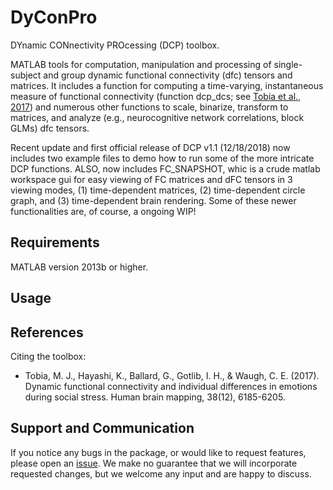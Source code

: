 # DyConPro
DYnamic CONnectivity PROcessing (DCP) toolbox.  

MATLAB tools for computation, manipulation and processing of single-subject and group dynamic functional connectivity (dfc) tensors and matrices.  It includes a function for computing a time-varying, instantaneous measure of functional connectivity (function dcp_dcs; see [Tobia et al., 2017](http://onlinelibrary.wiley.com/doi/10.1002/hbm.23821/full)) and numerous other functions to scale, binarize, transform to matrices, and analyze (e.g., neurocognitive network correlations, block GLMs) dfc tensors.

Recent update and first official release of DCP v1.1 (12/18/2018) now includes two example files to demo how to run some of the more intricate DCP functions. ALSO, now includes FC_SNAPSHOT, whic is a crude matlab workspace gui for easy viewing of FC matrices and dFC tensors in 3 viewing modes, (1) time-dependent matrices, (2) time-dependent circle graph, and (3) time-dependent brain rendering. Some of these newer functionalities are, of course, a ongoing WIP!

## Requirements
MATLAB version 2013b or higher.

## Usage


## References
Citing the toolbox:
- Tobia, M. J., Hayashi, K., Ballard, G., Gotlib, I. H., & Waugh, C. E. (2017). Dynamic functional connectivity and individual differences in emotions during social stress. Human brain mapping, 38(12), 6185-6205.

## Support and Communication
If you notice any bugs in the package, or would like to request features, please open an [issue](https://github.com/NBCLab/DyConPro/issues). We make no guarantee that we will incorporate requested changes, but we welcome any input and are happy to discuss.
